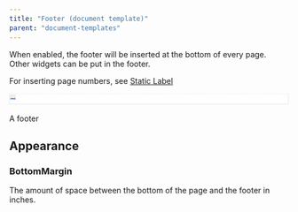 ```yaml
---
title: "Footer (document template)"
parent: "document-templates"
---
```

When enabled, the footer will be inserted at the bottom of every page. Other widgets can be put in the footer.

For inserting page numbers, see [Static Label](static-label-document-template)

![](attachments/819203/918235.png)

A footer

## Appearance

### BottomMargin

The amount of space between the bottom of the page and the footer in inches.
